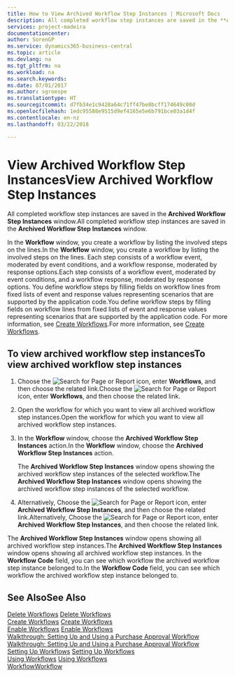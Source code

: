 ```yaml
---
title: How to View Archived Workflow Step Instances | Microsoft Docs
description: All completed workflow step instances are saved in the **Archived Workflow Step Instances** window.
services: project-madeira
documentationcenter: 
author: SorenGP
ms.service: dynamics365-business-central
ms.topic: article
ms.devlang: na
ms.tgt_pltfrm: na
ms.workload: na
ms.search.keywords: 
ms.date: 07/01/2017
ms.author: sgroespe
ms.translationtype: HT
ms.sourcegitcommit: d7fb34e1c9428a64c71ff47be8bcff174649c00d
ms.openlocfilehash: 1edc95588e9515d9ef4165e5e6b791bce03a1d4f
ms.contentlocale: en-nz
ms.lasthandoff: 03/22/2018

---
```

# <a name="view-archived-workflow-step-instances"></a><span data-ttu-id="dced6-103">View Archived Workflow Step Instances</span><span class="sxs-lookup"><span data-stu-id="dced6-103">View Archived Workflow Step Instances</span></span>
<span data-ttu-id="dced6-104">All completed workflow step instances are saved in the **Archived Workflow Step Instances** window.</span><span class="sxs-lookup"><span data-stu-id="dced6-104">All completed workflow step instances are saved in the **Archived Workflow Step Instances** window.</span></span>  

 <span data-ttu-id="dced6-105">In the **Workflow** window, you create a workflow by listing the involved steps on the lines.</span><span class="sxs-lookup"><span data-stu-id="dced6-105">In the **Workflow** window, you create a workflow by listing the involved steps on the lines.</span></span> <span data-ttu-id="dced6-106">Each step consists of a workflow event, moderated by event conditions, and a workflow response, moderated by response options.</span><span class="sxs-lookup"><span data-stu-id="dced6-106">Each step consists of a workflow event, moderated by event conditions, and a workflow response, moderated by response options.</span></span> <span data-ttu-id="dced6-107">You define workflow steps by filling fields on workflow lines from fixed lists of event and response values representing scenarios that are supported by the application code.</span><span class="sxs-lookup"><span data-stu-id="dced6-107">You define workflow steps by filling fields on workflow lines from fixed lists of event and response values representing scenarios that are supported by the application code.</span></span> <span data-ttu-id="dced6-108">For more information, see [Create Workflows](across-how-to-create-workflows.md).</span><span class="sxs-lookup"><span data-stu-id="dced6-108">For more information, see [Create Workflows](across-how-to-create-workflows.md).</span></span>  

## <a name="to-view-archived-workflow-step-instances"></a><span data-ttu-id="dced6-109">To view archived workflow step instances</span><span class="sxs-lookup"><span data-stu-id="dced6-109">To view archived workflow step instances</span></span>  
1.  <span data-ttu-id="dced6-110">Choose the ![Search for Page or Report](media/ui-search/search_small.png "Search for Page or Report icon") icon, enter **Workflows**, and then choose the related link.</span><span class="sxs-lookup"><span data-stu-id="dced6-110">Choose the ![Search for Page or Report](media/ui-search/search_small.png "Search for Page or Report icon") icon, enter **Workflows**, and then choose the related link.</span></span>  
2.  <span data-ttu-id="dced6-111">Open the workflow for which you want to view all archived workflow step instances.</span><span class="sxs-lookup"><span data-stu-id="dced6-111">Open the workflow for which you want to view all archived workflow step instances.</span></span>  
3.  <span data-ttu-id="dced6-112">In the **Workflow** window, choose the **Archived Workflow Step Instances** action.</span><span class="sxs-lookup"><span data-stu-id="dced6-112">In the **Workflow** window, choose the **Archived Workflow Step Instances** action.</span></span>  

    <span data-ttu-id="dced6-113">The **Archived Workflow Step Instances** window opens showing the archived workflow step instances of the selected workflow.</span><span class="sxs-lookup"><span data-stu-id="dced6-113">The **Archived Workflow Step Instances** window opens showing the archived workflow step instances of the selected workflow.</span></span>  
4.  <span data-ttu-id="dced6-114">Alternatively, Choose the ![Search for Page or Report](media/ui-search/search_small.png "Search for Page or Report icon") icon, enter **Archived Workflow Step Instances**, and then choose the related link.</span><span class="sxs-lookup"><span data-stu-id="dced6-114">Alternatively, Choose the ![Search for Page or Report](media/ui-search/search_small.png "Search for Page or Report icon") icon, enter **Archived Workflow Step Instances**, and then choose the related link.</span></span>  

<span data-ttu-id="dced6-115">The **Archived Workflow Step Instances** window opens showing all archived workflow step instances.</span><span class="sxs-lookup"><span data-stu-id="dced6-115">The **Archived Workflow Step Instances** window opens showing all archived workflow step instances.</span></span> <span data-ttu-id="dced6-116">In the **Workflow Code** field, you can see which workflow the archived workflow step instance belonged to.</span><span class="sxs-lookup"><span data-stu-id="dced6-116">In the **Workflow Code** field, you can see which workflow the archived workflow step instance belonged to.</span></span>  

## <a name="see-also"></a><span data-ttu-id="dced6-117">See Also</span><span class="sxs-lookup"><span data-stu-id="dced6-117">See Also</span></span>  
 <span data-ttu-id="dced6-118">[Delete Workflows](across-how-to-delete-workflows.md) </span><span class="sxs-lookup"><span data-stu-id="dced6-118">[Delete Workflows](across-how-to-delete-workflows.md) </span></span>  
 <span data-ttu-id="dced6-119">[Create Workflows](across-how-to-create-workflows.md) </span><span class="sxs-lookup"><span data-stu-id="dced6-119">[Create Workflows](across-how-to-create-workflows.md) </span></span>  
 <span data-ttu-id="dced6-120">[Enable Workflows](across-how-to-enable-workflows.md) </span><span class="sxs-lookup"><span data-stu-id="dced6-120">[Enable Workflows](across-how-to-enable-workflows.md) </span></span>  
 <span data-ttu-id="dced6-121">[Walkthrough: Setting Up and Using a Purchase Approval Workflow](walkthrough-setting-up-and-using-a-purchase-approval-workflow.md) </span><span class="sxs-lookup"><span data-stu-id="dced6-121">[Walkthrough: Setting Up and Using a Purchase Approval Workflow](walkthrough-setting-up-and-using-a-purchase-approval-workflow.md) </span></span>  
 <span data-ttu-id="dced6-122">[Setting Up Workflows](across-set-up-workflows.md) </span><span class="sxs-lookup"><span data-stu-id="dced6-122">[Setting Up Workflows](across-set-up-workflows.md) </span></span>  
 <span data-ttu-id="dced6-123">[Using Workflows](across-use-workflows.md) </span><span class="sxs-lookup"><span data-stu-id="dced6-123">[Using Workflows](across-use-workflows.md) </span></span>  
 [<span data-ttu-id="dced6-124">Workflow</span><span class="sxs-lookup"><span data-stu-id="dced6-124">Workflow</span></span>](across-workflow.md)

